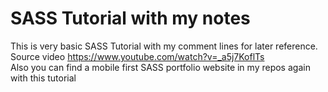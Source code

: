 # SASS Tutorial with my notes
This is very basic SASS Tutorial with my comment lines for later reference. <br>
Source video https://www.youtube.com/watch?v=_a5j7KoflTs <br>
Also you can find a mobile first SASS portfolio website in my repos again with this tutorial
